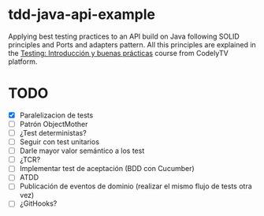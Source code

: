 # tdd-java-api-example
Applying best testing practices to an API build on Java following SOLID principles and Ports and adapters pattern. All this principles are explained in the [Testing: Introducción y buenas prácticas](https://pro.codely.com/library/testing-introduccion-y-buenas-practicas-44653/90916/path/) course from CodelyTV platform.


# TODO
- [x] Paralelizacion de tests
- [ ] Patrón ObjectMother
- [ ] ¿Test deterministas?
- [ ] Seguir con test unitarios
- [ ] Darle mayor valor semántico a los test
- [ ] ¿TCR?
- [ ] Implementar test de aceptación (BDD con Cucumber)
- [ ] ATDD
- [ ] Publicación de eventos de dominio (realizar el mismo flujo de tests otra vez)
- [ ] ¿GitHooks?
